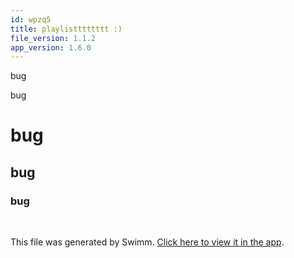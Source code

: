 ```yaml
---
id: wpzq5
title: playlistttttttt :)
file_version: 1.1.2
app_version: 1.6.0
---
```


<!-- Intro - Do not remove this comment -->
bug

bug

# bug

## bug

### bug

<br/>

This file was generated by Swimm. [Click here to view it in the app](http://localhost:5002/repos/Z2l0aHViJTNBJTNBTm9hUmVwbyUzQSUzQU5vYW96ZXI=/playlists/wpzq5).
